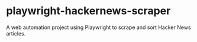 # playwright-hackernews-scraper
A web automation project using Playwright to scrape and sort Hacker News articles.
